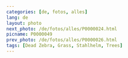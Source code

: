 ```yaml
---
categories: [de, fotos, alles]
lang: de
layout: photo
next_photo: /de/fotos/alles/P0000024.html
picname: P0000049
prev_photo: /de/fotos/alles/P0000026.html
tags: [Dead Zebra, Grass, Stahlhelm, Trees]
---
```

